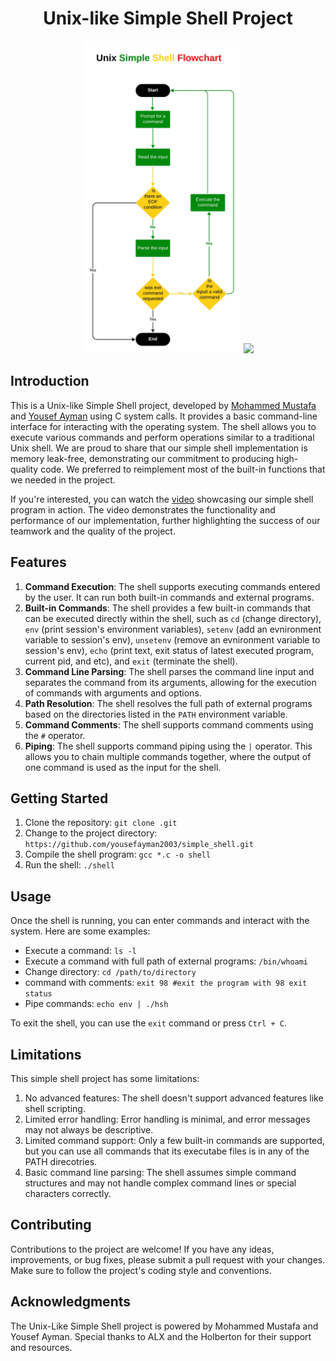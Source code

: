 <h1 align=center> Unix-like Simple Shell Project </h1>
<p align=center>
  <img height=500 src="./Unix-Like Simple Shell Design.jpeg"/>
  <img height=500 src="https://www.juliensobczak.com/posts_resources/2021-08-10-linux-system-calls-under-the-hood/system-calls.png"/>
</p>

## Introduction
This is a Unix-like Simple Shell project, developed by [Mohammed Mustafa](https://www.linkedin.com/in/mohammedmustafa112025/) and [Yousef Ayman](https://www.linkedin.com/in/yousef-ayman/) using C system calls. It provides a basic command-line interface for interacting with the operating system.
The shell allows you to execute various commands and perform operations similar to a traditional Unix shell.
We are proud to share that our simple shell implementation is memory leak-free, demonstrating our commitment to producing high-quality code.
We preferred to reimplement most of the built-in functions that we needed in the project.

If you're interested, you can watch the [video](https://youtu.be/OHwY6gy4zic?si=j6qegC03vZwvCp4e) showcasing our simple shell program in action. The video demonstrates the functionality and performance of our implementation, further highlighting the success of our teamwork and the quality of the project.


## Features

1. **Command Execution**: The shell supports executing commands entered by the user. It can run both built-in commands and external programs.
2. **Built-in Commands**: The shell provides a few built-in commands that can be executed directly within the shell, such as `cd` (change directory), `env` (print session's environment variables), `setenv` (add an evnironment variable to session's env), `unsetenv` (remove an evnironment variable to session's env), `echo` (print text, exit status of latest executed program, current pid, and etc), and `exit` (terminate the shell).
3. **Command Line Parsing**: The shell parses the command line input and separates the command from its arguments, allowing for the execution of commands with arguments and options.
4. **Path Resolution**: The shell resolves the full path of external programs based on the directories listed in the `PATH` environment variable.
5. **Command Comments**: The shell supports command comments using the `#` operator.
6. **Piping**: The shell supports command piping using the `|` operator. This allows you to chain multiple commands together, where the output of one command is used as the input for the shell.

## Getting Started

1. Clone the repository: `git clone .git`
2. Change to the project directory: `https://github.com/yousefayman2003/simple_shell.git`
3. Compile the shell program: `gcc *.c -o shell`
4. Run the shell: `./shell`

## Usage

Once the shell is running, you can enter commands and interact with the system. Here are some examples:

- Execute a command: `ls -l`
- Execute a command with full path of external programs: `/bin/whoami`
- Change directory: `cd /path/to/directory`
- command with comments: `exit 98 #exit the program with 98 exit status`
- Pipe commands: `echo env | ./hsh`

To exit the shell, you can use the `exit` command or press `Ctrl + C`.

## Limitations

This simple shell project has some limitations:

1. No advanced features: The shell doesn't support advanced features like shell scripting.
2. Limited error handling: Error handling is minimal, and error messages may not always be descriptive.
3. Limited command support: Only a few built-in commands are supported, but you can use all commands that its executabe files is in any of the PATH direcotries.
4. Basic command line parsing: The shell assumes simple command structures and may not handle complex command lines or special characters correctly.

## Contributing

Contributions to the project are welcome! If you have any ideas, improvements, or bug fixes, please submit a pull request with your changes.
Make sure to follow the project's coding style and conventions.

## Acknowledgments

The Unix-Like Simple Shell project is powered by Mohammed Mustafa and Yousef Ayman. Special thanks to ALX and the Holberton for their support and resources.

